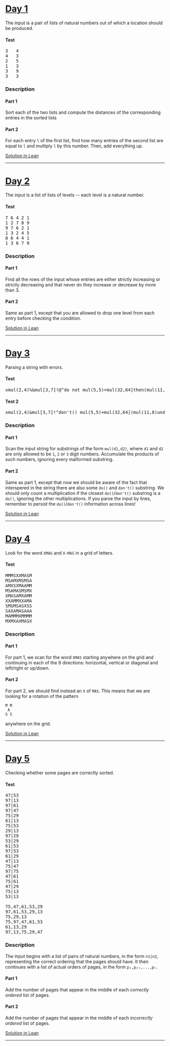 #  [Day 1](https://adventofcode.com/2024/day/1)

The input is a pair of lists of natural numbers out of which a location should be produced.

####  Test

<pre>
3   4
4   3
2   5
1   3
3   9
3   3
</pre>

### Description

#### Part 1

Sort each of the two lists and compute the distances of the corresponding entries in the
sorted lists

#### Part 2

For each entry `l` of the first list, find how many entries of the second list are equal to
`l` and multiply `l` by this number.
Then, add everything up.

[Solution in Lean](day01.lean)

---

#  [Day 2](https://adventofcode.com/2024/day/2)

The input is a list of lists of levels -- each level is a natural number.

####  Test

<pre>
7 6 4 2 1
1 2 7 8 9
9 7 6 2 1
1 3 2 4 5
8 6 4 4 1
1 3 6 7 9
</pre>

### Description

#### Part 1

Find all the rows of the input whose entries are either strictly increasing or strictly decreasing and that never
do they increase or decrease by more than 3.

#### Part 2

Same as part 1, except that you are allowed to drop one level from each entry before checking the condition.

[Solution in Lean](day02.lean)

---

#  [Day 3](https://adventofcode.com/2024/day/3)

Parsing a string with errors.

####  Test

<pre>
xmul(2,4)%&mul[3,7]!@^do_not_mul(5,5)+mul(32,64]then(mul(11,8)mul(8,5))
</pre>

####  Test 2

<pre>
xmul(2,4)&mul[3,7]!^don't()_mul(5,5)+mul(32,64](mul(11,8)undo()?mul(8,5))
</pre>

### Description

#### Part 1

Scan the input string for substrings of the form `mul(d1,d2)`, where `d1` and `d2` are only allowed to be `1`, `2` or `3` digit numbers.
Accumulate the products of such numbers, ignoring every malformed substring.

#### Part 2

Same as part 1, except that now we should be aware of the fact that interspered in the string there are also some `do()` and `don't()` substring.
We should only count a multiplication if the closest `do()`/`don't()` substring is a `do()`, ignoring the other multiplications.
If you parse the input by lines, remember to persist the `do()`/`don't()` information across lines!

[Solution in Lean](day03.lean)

---

#  [Day 4](https://adventofcode.com/2024/day/4)

Look for the word `XMAS` and `X-MAS` in a grid of letters.

####  Test

<pre>
MMMSXXMASM
MSAMXMSMSA
AMXSXMAAMM
MSAMASMSMX
XMASAMXAMM
XXAMMXXAMA
SMSMSASXSS
SAXAMASAAA
MAMMMXMMMM
MXMXAXMASX
</pre>

### Description

#### Part 1

For part 1, we scan for the word `XMAS` starting anywhere on the grid and continuing in each of the 8 directions:
horizontal, vertical or diagonal and left/right or up/down.

#### Part 2

For part 2, we should find instead an `X` of `MAS`.
This means that we are looking for a rotation of the pattern
```
M M
 A
S S
```
anywhere on the grid.

[Solution in Lean](day04.lean)

---

#  [Day 5](https://adventofcode.com/2024/day/5)

Checking whether some pages are correctly sorted.

####  Test

<pre>
47|53
97|13
97|61
97|47
75|29
61|13
75|53
29|13
97|29
53|29
61|53
97|53
61|29
47|13
75|47
97|75
47|61
75|61
47|29
75|13
53|13

75,47,61,53,29
97,61,53,29,13
75,29,13
75,97,47,61,53
61,13,29
97,13,75,29,47
</pre>

### Description

The input begins with a list of pairs of natural numbers, in the form `n1|n2`, representing the correct ordering that the pages should have.
It then continues with a list of actual orders of pages, in the form `p₁,p₂ₙ,...,pₙ`.

#### Part 1

Add the number of pages that appear in the middle of each *correctly ordered* list of pages.

#### Part 2

Add the number of pages that appear in the middle of each *incorrectly ordered* list of pages.

[Solution in Lean](day05.lean)

---
